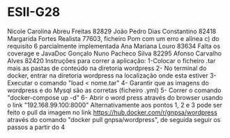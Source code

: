 # ESII-G28
Nicole Carolina Abreu Freitas 82829
João Pedro Dias Constantino 82418
Margarida Fortes Realista 77603, ficheiro Pom com um erro e alínea c) do requisito 6 parcialmente implementada
Ana Mariana Louro 83634 Falta os coverage e JavaDoc 
Gonçalo Nuno Pacheco Silva 82295
Afonso Carvalho Alves 82420
Instruções para correr a aplicação:
1-Colocar o ficheiro .tar mais as pastas de conteúdo na diretoria wordpress 
2- No terminal do docker, entrar na diretoria wordpress na localização onde esta estiver
3- Executar o comando "load < nome.tar"
4- Garantir que as imagens do wordpress e do Mysql são as corretas (ficheiro .yml)
5- Correr o comando "docker-compose up -d"
6- Abrir o word press através do browser usando o link "192.168.99.100:8000"
Alternativamente aos pontos 1, 2 e 3 pode ser feito o pull da imagem no link https://hub.docker.com/r/gnpsa/wordpress através do comando "docker pull gnpsa/wordpress", de seguida seguir os passos a partir do 4
